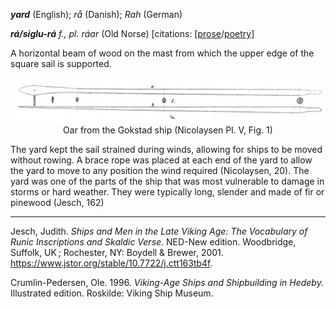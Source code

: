 **_yard_** (English); _rå_ (Danish); _Rah_ (German)

_**rá/siglu-rá** f., pl. ráar_ (Old Norse) [citations: [[prose](https://onp.ku.dk/onp/onp.php?o63168)/[poetry](https://lexiconpoeticum.org/m.php?p=lemma&i=66095)]

A horizontal beam of wood on the mast from which the upper edge of the square sail is supported. 

<div align="center">
  
  ![oar from Gokstad ship](../images/Oar_Gokstad.png)  
  Oar from the Gokstad ship (Nicolaysen Pl. V, Fig. 1)

</div>


  The yard kept the sail strained during winds, allowing for ships to be moved without rowing. A brace rope was placed at each end of the yard to allow the yard to move to any position the wind required (Nicolaysen, 20). The yard was one of the parts of the ship that was most vulnerable to damage in storms or hard weather. They were typically long, slender and made of fir or pinewood (Jesch, 162)
  
---

  Jesch, Judith. _Ships and Men in the Late Viking Age: The Vocabulary of Runic Inscriptions and Skaldic Verse._ NED-New edition. Woodbridge, Suffolk, UK ; Rochester, NY: 
Boydell & Brewer, 2001. https://www.jstor.org/stable/10.7722/j.ctt163tb4f.

  Crumlin-Pedersen, Ole. 1996. _Viking-Age Ships and Shipbuilding in Hedeby._ Illustrated edition. Roskilde: Viking Ship Museum.
